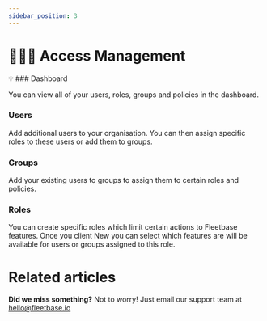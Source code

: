 ```yaml
---
sidebar_position: 3
---
```


# 🧑‍🤝‍🧑 Access Management

💡 ### Dashboard

You can view all of your users, roles, groups and policies in the dashboard.

### Users

Add additional users to your organisation. You can then assign specific roles to these users or add them to groups.

### Groups

Add your existing users to groups to assign them to certain roles and policies.

### Roles

You can create specific roles which limit certain actions to Fleetbase features. Once you client New you can select which features are will be available for users or groups assigned to this role.

# Related articles

**Did we miss something?**
Not to worry! Just email our support team at hello@fleetbase.io